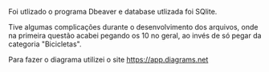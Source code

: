 Foi utlizado o programa Dbeaver e database utlizada foi SQlite.

Tive algumas complicações durante o desenvolvimento dos arquivos, onde na primeira questão acabei pegando os 10 no geral, ao invés de só pegar
da categoria "Bicicletas".

Para fazer o diagrama utilizei o site https://app.diagrams.net

